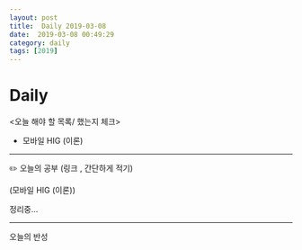 ```yaml
---
layout: post
title:  Daily 2019-03-08
date:  2019-03-08 00:49:29
category: daily
tags: [2019]
---
```


# Daily

<오늘 해야 할 목록/ 했는지 체크>

- 모바일 HIG (이론)

------

✏️ 오늘의 공부 (링크 , 간단하게 적기)

(모바일 HIG (이론))

정리중...

------

오늘의 반성

> 